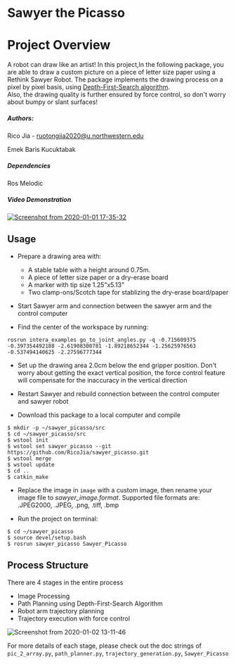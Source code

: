 # Sawyer the Picasso

# Project Overview
A robot can draw like an artist! In this project,In the following package, you are able to draw a custom picture on a piece of letter size paper using a Rethink Sawyer Robot. 
The package implements the drawing process on a pixel by pixel basis, using [Depth-First-Search algorithm](https://www.geeksforgeeks.org/depth-first-search-or-dfs-for-a-graph/).  
Also, the drawing quality is further ensured by force control, so don't worry about bumpy or slant surfaces!    

##### Authors:
Rico Jia - ruotongjia2020@u.northwestern.edu

Emek Baris Kucuktabak

##### Dependencies
Ros Melodic

##### Video Demonstration
[![Screenshot from 2020-01-01 17-35-32](https://user-images.githubusercontent.com/39393023/71647478-2934f900-2cbd-11ea-9d6a-d6016e724da1.png)](https://youtu.be/oZADOFXaMHI)

## Usage

* Prepare a drawing area with:
    - A stable table with a height around 0.75m. 
    - A piece of letter size paper or a dry-erase board
    - A marker with tip size 1.25"x5.13" 
    - Two clamp-ons/Scotch tape for stablizing the dry-erase board/paper
 
* Start Sawyer arm and connection between the sawyer arm and the control computer
 
* Find the center of the workspace by running:
```
rosrun intera_examples go_to_joint_angles.py -q -0.715609375 -0.397354492188 -2.61908300781 -1.89218652344 -1.25625976563 -0.537494140625 -2.27596777344                      
```

* Set up the drawing area 2.0cm below the end gripper position. Don't worry about getting the exact vertical position, the force control feature
will compensate for the inaccuracy in the vertical direction

* Restart Sawyer and rebuild connection between the control computer and sawyer robot

* Download this package to a local computer and compile
``` 
$ mkdir -p ~/sawyer_picasso/src
$ cd ~/sawyer_picasso/src
$ wstool init
$ wstool set sawyer_picasso --git https://github.com/RicoJia/sawyer_picasso.git
$ wstool merge 
$ wstool update
$ cd ..
$ catkin_make 
```
* Replace the image in ```image``` with a custom image, then rename your image file to _sawyer_image.format_. 
Supported file formats are: .JPEG2000, .JPEG, .png, .tiff, .bmp 

* Run the project on terminal:
``` 
$ cd ~/sawyer_picasso
$ source devel/setup.bash
$ rosrun sawyer_picasso Sawyer_Picasso
```

## Process Structure

There are 4 stages in the entire process
* Image Processing
* Path Planning using Depth-First-Search Algorithm
* Robot arm trajectory planning
* Trajectory execution with force control 

![Screenshot from 2020-01-02 13-11-46](https://user-images.githubusercontent.com/39393023/71686703-88e4e000-2d61-11ea-9831-f9a738a3e8dc.png)

For more details of each stage, please check out the doc strings of
 ```pic_2_array.py```, ```path_planner.py```, ```trajectory_generation.py```, 
 ```Sawyer_Picasso```
 
 
